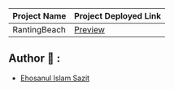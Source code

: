 | Project Name | Project Deployed Link                                                     |
| ------------ | ------------------------------------------------------------------------- |
| RantingBeach | [Preview](https://sazit96.github.io/Tailwind-CSS--Projects/RantingBeach/) |

## Author 👋 :

- [Ehosanul Islam Sazit](https://github.com/sazit96)
